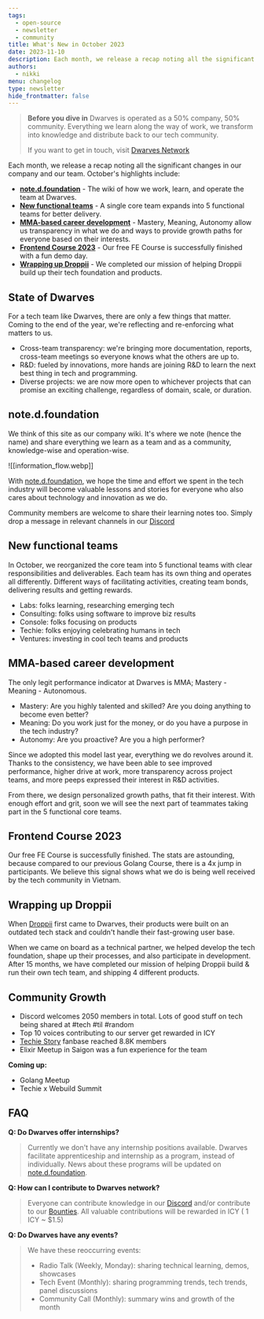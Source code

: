 ```yaml
---
tags:
  - open-source
  - newsletter
  - community
title: What's New in October 2023
date: 2023-11-10
description: Each month, we release a recap noting all the significant changes with our company and our team. October is our month for open-source and reflections.
authors:
  - nikki
menu: changelog
type: newsletter
hide_frontmatter: false
---
```


> **Before you dive in**
> Dwarves is operated as a 50% company, 50% community. Everything we learn along the way of work, we transform into knowledge and distribute back to our tech community.
>
> If you want to get in touch, visit [Dwarves Network](http://discord.gg/dwarvesv)

Each month, we release a recap noting all the significant changes in our company and our team. October's highlights include:

- **[note.d.foundation](#notedfoundation)** - The wiki of how we work, learn, and operate the team at Dwarves.
- **[New functional teams](#new-functional-teams)** - A single core team expands into 5 functional teams for better delivery.
- **[MMA-based career development](#mma-based-career-development)** - Mastery, Meaning, Autonomy allow us transparency in what we do and ways to provide growth paths for everyone based on their interests.
- **[Frontend Course 2023](#frontend-course-2023)** - Our free FE Course is successfully finished with a fun demo day.
- **[Wrapping up Droppii](#wrapping-up-droppii)** - We completed our mission of helping Droppii build up their tech foundation and products.

## State of Dwarves
For a tech team like Dwarves, there are only a few things that matter. Coming to the end of the year, we're reflecting and re-enforcing what matters to us.

- Cross-team transparency: we're bringing more documentation, reports, cross-team meetings so everyone knows what the others are up to.
- R&D: fueled by innovations, more hands are joining R&D to learn the next best thing in tech and programming.
- Diverse projects: we are now more open to whichever projects that can promise an exciting challenge, regardless of domain, scale, or duration.

## note.d.foundation
We think of this site as our company wiki. It's where we note (hence the name) and share everything we learn as a team and as a community, knowledge-wise and operation-wise.

![[information_flow.webp]]

With [note.d.foundation](note.d.foundation), we hope the time and effort we spent in the tech industry will become valuable lessons and stories for everyone who also cares about technology and innovation as we do.

Community members are welcome to share their learning notes too. Simply drop a message in relevant channels in our [Discord](http://discord.gg/dwarvesv)

## New functional teams
In October, we reorganized the core team into 5 functional teams with clear responsibilities and deliverables. Each team has its own thing and operates all differently. Different ways of facilitating activities, creating team bonds, delivering results and getting rewards.

- Labs: folks learning, researching emerging tech
- Consulting: folks using software to improve biz results
- Console: folks focusing on products
- Techie: folks enjoying celebrating humans in tech
- Ventures: investing in cool tech teams and products

## MMA-based career development
The only legit performance indicator at Dwarves is MMA; Mastery - Meaning - Autonomous.

- Mastery: Are you highly talented and skilled? Are you doing anything to become even better?
- Meaning: Do you work just for the money, or do you have a purpose in the tech industry?
- Autonomy: Are you proactive? Are you a high performer?

Since we adopted this model last year, everything we do revolves around it. Thanks to the consistency, we have been able to see improved performance, higher drive at work, more transparency across project teams, and more peeps expressed their interest in R&D activities.

From there, we design personalized growth paths, that fit their interest. With enough effort and grit, soon we will see the next part of teammates taking part in the 5 functional core teams.

## Frontend Course 2023
Our free FE Course is successfully finished. The stats are astounding, because compared to our previous Golang Course, there is a 4x jump in participants. We believe this signal shows what we do is being well received by the tech community in Vietnam.

## Wrapping up Droppii
When [Droppii](http://droppii.com/en/) first came to Dwarves, their products were built on an outdated tech stack and couldn't handle their fast-growing user base.

When we came on board as a technical partner, we helped develop the tech foundation, shape up their processes, and also participate in development. After 15 months, we have completed our mission of helping Droppii build & run their own tech team, and shipping 4 different products.

## Community Growth
- Discord welcomes 2050 members in total. Lots of good stuff on tech being shared at #tech #til #random
- Top 10 voices contributing to our server get rewarded in ICY
- [Techie Story](http://techiestory.net) fanbase reached 8.8K members
- Elixir Meetup in Saigon was a fun experience for the team

**Coming up:**
- Golang Meetup
- Techie x Webuild Summit

## FAQ
**Q: Do Dwarves offer internships?**

> Currently we don't have any internship positions available. Dwarves facilitate apprenticeship and internship as a program, instead of individually. News about these programs will be updated on [note.d.foundation](note.d.foundation).

**Q: How can I contribute to Dwarves network?**

> Everyone can contribute knowledge in our [Discord](http://discord.gg/dwarvesv) and/or contribute to our [Bounties](http://earn.d.foundation).
> All valuable contributions will be rewarded in ICY ( 1 ICY ~ $1.5)

**Q: Do Dwarves have any events?**

> We have these reoccurring events:
>
> - Radio Talk (Weekly, Monday): sharing technical learning, demos, showcases
> - Tech Event (Monthly): sharing programming trends, tech trends, panel discussions
> - Community Call (Monthly): summary wins and growth of the month